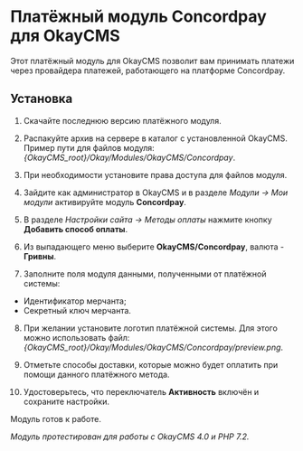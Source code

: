 # Платёжный модуль Concordpay для OkayCMS

Этот платёжный модуль для OkayCMS позволит вам принимать платежи через провайдера платежей, работающего на платформе Concordpay.

## Установка

1. Скачайте последнюю версию платёжного модуля.

2. Распакуйте архив на сервере в каталог с установленной OkayCMS.
   Пример пути для файлов модуля: _{OkayCMS_root}/Okay/Modules/OkayCMS/Concordpay_.

3. При необходимости установите права доступа для файлов модуля.

4. Зайдите как администратор в OkayCMS и в разделе _Модули → Мои модули_ активируйте модуль __Concordpay__.

5. В разделе _Настройки сайта → Методы оплаты_ нажмите кнопку __Добавить способ оплаты__.

6. Из выпадающего меню выберите __OkayCMS/Concordpay__, валюта - __Гривны__.

7. Заполните поля модуля данными, полученными от платёжной системы:

- Идентификатор мерчанта;
- Секретный ключ мерчанта.

8. При желании установите логотип платёжной системы. Для этого можно использовать файл:
   _{OkayCMS_root}/Okay/Modules/OkayCMS/Concordpay/preview.png_.

9. Отметьте способы доставки, которые можно будет оплатить при помощи данного платёжного метода.

10. Удостоверьтесь, что переключатель __Активность__ включён и сохраните настройки.

Модуль готов к работе.

_Модуль протестирован для работы с OkayCMS 4.0 и PHP 7.2._